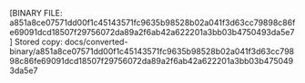 [BINARY FILE: a851a8ce07571dd00f1c45143571fc9635b98528b02a041f3d63cc79898c86fe69091dcd18507f29756072da89a2f6ab42a622201a3bb03b4750493da5e7]
Stored copy: docs/converted-binary/a851a8ce07571dd00f1c45143571fc9635b98528b02a041f3d63cc79898c86fe69091dcd18507f29756072da89a2f6ab42a622201a3bb03b4750493da5e7
